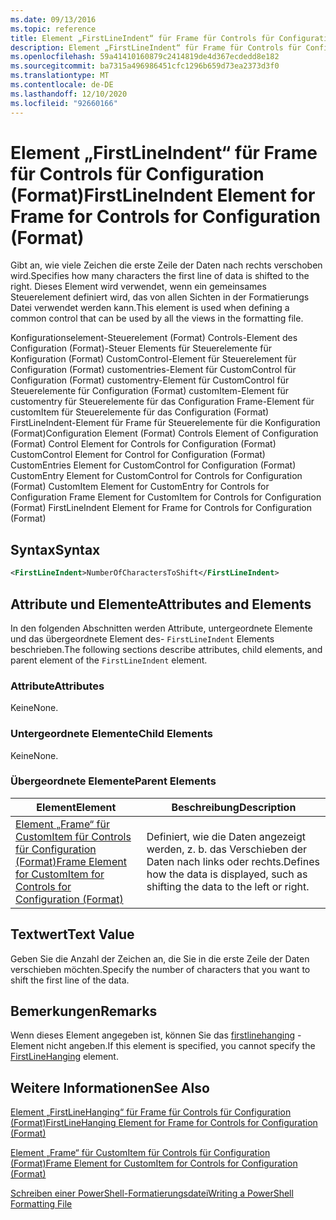 ```yaml
---
ms.date: 09/13/2016
ms.topic: reference
title: Element „FirstLineIndent“ für Frame für Controls für Configuration (Format)
description: Element „FirstLineIndent“ für Frame für Controls für Configuration (Format)
ms.openlocfilehash: 59a41410160879c2414819de4d367ecdedd8e182
ms.sourcegitcommit: ba7315a496986451cfc1296b659d73ea2373d3f0
ms.translationtype: MT
ms.contentlocale: de-DE
ms.lasthandoff: 12/10/2020
ms.locfileid: "92660166"
---
```

# <a name="firstlineindent-element-for-frame-for-controls-for-configuration-format"></a><span data-ttu-id="17878-103">Element „FirstLineIndent“ für Frame für Controls für Configuration (Format)</span><span class="sxs-lookup"><span data-stu-id="17878-103">FirstLineIndent Element for Frame for Controls for Configuration (Format)</span></span>

<span data-ttu-id="17878-104">Gibt an, wie viele Zeichen die erste Zeile der Daten nach rechts verschoben wird.</span><span class="sxs-lookup"><span data-stu-id="17878-104">Specifies how many characters the first line of data is shifted to the right.</span></span> <span data-ttu-id="17878-105">Dieses Element wird verwendet, wenn ein gemeinsames Steuerelement definiert wird, das von allen Sichten in der Formatierungs Datei verwendet werden kann.</span><span class="sxs-lookup"><span data-stu-id="17878-105">This element is used when defining a common control that can be used by all the views in the formatting file.</span></span>

<span data-ttu-id="17878-106">Konfigurationselement-Steuerelement (Format) Controls-Element des Configuration (Format)-Steuer Elements für Steuerelemente für Konfiguration (Format) CustomControl-Element für Steuerelement für Configuration (Format) customentries-Element für CustomControl für Configuration (Format) customentry-Element für CustomControl für Steuerelemente für Configuration (Format) customItem-Element für customentry für Steuerelemente für das Configuration Frame-Element für customItem für Steuerelemente für das Configuration (Format) FirstLineIndent-Element für Frame für Steuerelemente für die Konfiguration (Format)</span><span class="sxs-lookup"><span data-stu-id="17878-106">Configuration Element (Format) Controls Element of Configuration (Format) Control Element for Controls for Configuration (Format) CustomControl Element for Control for Configuration (Format) CustomEntries Element for CustomControl for Configuration (Format) CustomEntry Element for CustomControl for Controls for Configuration (Format) CustomItem Element for CustomEntry for Controls for Configuration Frame Element for CustomItem for Controls for Configuration (Format) FirstLineIndent Element for Frame for Controls for Configuration (Format)</span></span>

## <a name="syntax"></a><span data-ttu-id="17878-107">Syntax</span><span class="sxs-lookup"><span data-stu-id="17878-107">Syntax</span></span>

```xml
<FirstLineIndent>NumberOfCharactersToShift</FirstLineIndent>
```

## <a name="attributes-and-elements"></a><span data-ttu-id="17878-108">Attribute und Elemente</span><span class="sxs-lookup"><span data-stu-id="17878-108">Attributes and Elements</span></span>

<span data-ttu-id="17878-109">In den folgenden Abschnitten werden Attribute, untergeordnete Elemente und das übergeordnete Element des- `FirstLineIndent` Elements beschrieben.</span><span class="sxs-lookup"><span data-stu-id="17878-109">The following sections describe attributes, child elements, and parent element of the `FirstLineIndent` element.</span></span>

### <a name="attributes"></a><span data-ttu-id="17878-110">Attribute</span><span class="sxs-lookup"><span data-stu-id="17878-110">Attributes</span></span>

<span data-ttu-id="17878-111">Keine</span><span class="sxs-lookup"><span data-stu-id="17878-111">None.</span></span>

### <a name="child-elements"></a><span data-ttu-id="17878-112">Untergeordnete Elemente</span><span class="sxs-lookup"><span data-stu-id="17878-112">Child Elements</span></span>

<span data-ttu-id="17878-113">Keine</span><span class="sxs-lookup"><span data-stu-id="17878-113">None.</span></span>

### <a name="parent-elements"></a><span data-ttu-id="17878-114">Übergeordnete Elemente</span><span class="sxs-lookup"><span data-stu-id="17878-114">Parent Elements</span></span>

|<span data-ttu-id="17878-115">Element</span><span class="sxs-lookup"><span data-stu-id="17878-115">Element</span></span>|<span data-ttu-id="17878-116">Beschreibung</span><span class="sxs-lookup"><span data-stu-id="17878-116">Description</span></span>|
|-------------|-----------------|
|[<span data-ttu-id="17878-117">Element „Frame“ für CustomItem für Controls für Configuration (Format)</span><span class="sxs-lookup"><span data-stu-id="17878-117">Frame Element for CustomItem for Controls for Configuration (Format)</span></span>](./frame-element-for-customitem-for-controls-for-configuration-format.md)|<span data-ttu-id="17878-118">Definiert, wie die Daten angezeigt werden, z. b. das Verschieben der Daten nach links oder rechts.</span><span class="sxs-lookup"><span data-stu-id="17878-118">Defines how the data is displayed, such as shifting the data to the left or right.</span></span>|

## <a name="text-value"></a><span data-ttu-id="17878-119">Textwert</span><span class="sxs-lookup"><span data-stu-id="17878-119">Text Value</span></span>

<span data-ttu-id="17878-120">Geben Sie die Anzahl der Zeichen an, die Sie in die erste Zeile der Daten verschieben möchten.</span><span class="sxs-lookup"><span data-stu-id="17878-120">Specify the number of characters that you want to shift the first line of the data.</span></span>

## <a name="remarks"></a><span data-ttu-id="17878-121">Bemerkungen</span><span class="sxs-lookup"><span data-stu-id="17878-121">Remarks</span></span>

<span data-ttu-id="17878-122">Wenn dieses Element angegeben ist, können Sie das [firstlinehanging](./firstlinehanging-element-for-frame-for-controls-for-configuration-format.md) -Element nicht angeben.</span><span class="sxs-lookup"><span data-stu-id="17878-122">If this element is specified, you cannot specify the [FirstLineHanging](./firstlinehanging-element-for-frame-for-controls-for-configuration-format.md) element.</span></span>

## <a name="see-also"></a><span data-ttu-id="17878-123">Weitere Informationen</span><span class="sxs-lookup"><span data-stu-id="17878-123">See Also</span></span>

[<span data-ttu-id="17878-124">Element „FirstLineHanging“ für Frame für Controls für Configuration (Format)</span><span class="sxs-lookup"><span data-stu-id="17878-124">FirstLineHanging Element for Frame for Controls for Configuration (Format)</span></span>](./firstlinehanging-element-for-frame-for-controls-for-configuration-format.md)

[<span data-ttu-id="17878-125">Element „Frame“ für CustomItem für Controls für Configuration (Format)</span><span class="sxs-lookup"><span data-stu-id="17878-125">Frame Element for CustomItem for Controls for Configuration (Format)</span></span>](./frame-element-for-customitem-for-controls-for-configuration-format.md)

[<span data-ttu-id="17878-126">Schreiben einer PowerShell-Formatierungsdatei</span><span class="sxs-lookup"><span data-stu-id="17878-126">Writing a PowerShell Formatting File</span></span>](./writing-a-powershell-formatting-file.md)
